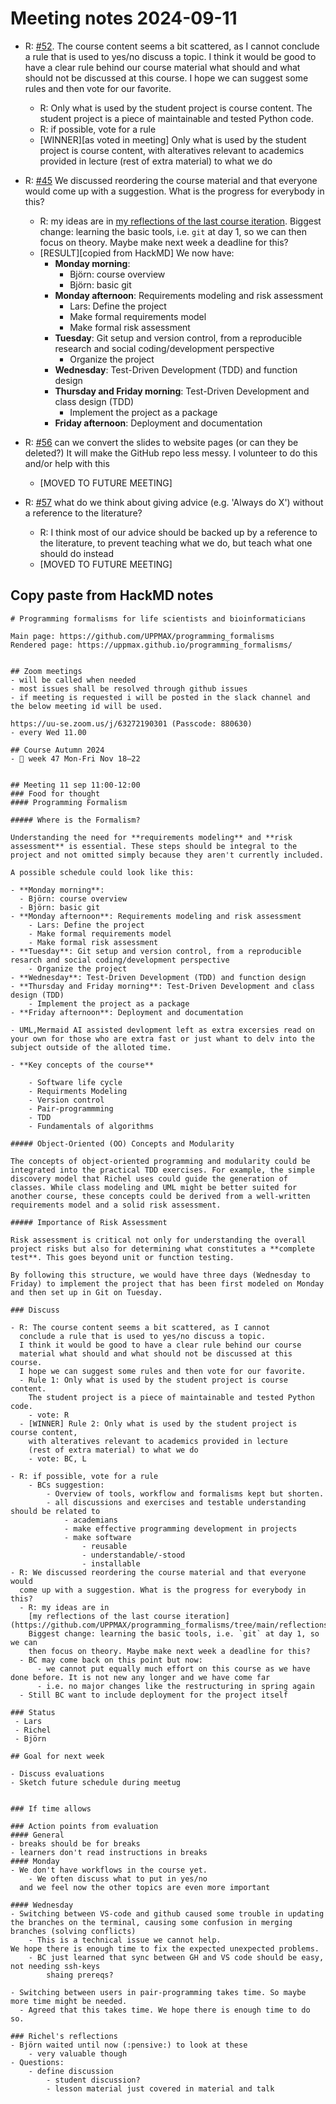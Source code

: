 # Meeting notes 2024-09-11

- R: [#52](https://github.com/UPPMAX/programming_formalisms/issues/52).
  The course content seems a bit scattered, as I cannot
  conclude a rule that is used to yes/no discuss a topic.
  I think it would be good to have a clear rule behind our course
  material what should and what should not be discussed at this course.
  I hope we can suggest some rules and then vote for our favorite.
    - R: Only what is used by the student project is course content.
    The student project is a piece of maintainable and tested Python code.
    - R: if possible, vote for a rule
    - [WINNER][as voted in meeting] Only what is used by the student project is course content,
    with alteratives relevant to academics provided in lecture
    (rest of extra material) to what we do

- R: [#45](https://github.com/UPPMAX/programming_formalisms/issues/45)
  We discussed reordering the course material and that everyone would
  come up with a suggestion. What is the progress for everybody in this?
    - R: my ideas are in
    [my reflections of the last course iteration](https://github.com/UPPMAX/programming_formalisms/tree/main/docs/reflections/2024_summer).
    Biggest change: learning the basic tools, i.e. `git` at day 1, so we can
    then focus on theory. Maybe make next week a deadline for this?
    - [RESULT][copied from HackMD] We now have:
        - **Monday morning**:
            - Björn: course overview
            - Björn: basic git
        - **Monday afternoon**: Requirements modeling and risk assessment
            - Lars: Define the project
            - Make formal requirements model
            - Make formal risk assessment
        - **Tuesday**: Git setup and version control, from a reproducible research and social coding/development perspective
            - Organize the project
        - **Wednesday**: Test-Driven Development (TDD) and function design
        - **Thursday and Friday morning**: Test-Driven Development and class design (TDD)
            - Implement the project as a package
        - **Friday afternoon**: Deployment and documentation
- R: [#56](https://github.com/UPPMAX/programming_formalisms/issues/56)
  can we convert the slides to website pages (or can they be deleted?)
  It will make the GitHub repo less messy.
  I volunteer to do this and/or help with this
    - [MOVED TO FUTURE MEETING]
- R: [#57](https://github.com/UPPMAX/programming_formalisms/issues/57)
  what do we think about giving advice (e.g. 'Always do X') without
  a reference to the literature?
    - R: I think most of our advice should be backed up by a reference to
    the literature, to prevent teaching what we do, but teach what one
    should do instead
    - [MOVED TO FUTURE MEETING]


## Copy paste from HackMD notes

```
# Programming formalisms for life scientists and bioinformaticians

Main page: https://github.com/UPPMAX/programming_formalisms
Rendered page: https://uppmax.github.io/programming_formalisms/


## Zoom meetings
- will be called when needed
- most issues shall be resolved through github issues
- if meeting is requested i will be posted in the slack channel and the below meeting id will be used.

https://uu-se.zoom.us/j/63272190301 (Passcode: 880630)
- every Wed 11.00

## Course Autumn 2024
- 📅 week 47 Mon-Fri Nov 18–22


## Meeting 11 sep 11:00-12:00
### Food for thought
#### Programming Formalism

##### Where is the Formalism?

Understanding the need for **requirements modeling** and **risk assessment** is essential. These steps should be integral to the project and not omitted simply because they aren't currently included.

A possible schedule could look like this:

- **Monday morning**:
  - Björn: course overview
  - Björn: basic git
- **Monday afternoon**: Requirements modeling and risk assessment
    - Lars: Define the project
    - Make formal requirements model
    - Make formal risk assessment
- **Tuesday**: Git setup and version control, from a reproducible resarch and social coding/development perspective
    - Organize the project
- **Wednesday**: Test-Driven Development (TDD) and function design
- **Thursday and Friday morning**: Test-Driven Development and class design (TDD)
    - Implement the project as a package
- **Friday afternoon**: Deployment and documentation

- UML,Mermaid AI assisted devlopment left as extra excersies read on your own for those who are extra fast or just whant to delv into the subject outside of the alloted time.

- **Key concepts of the course**

    - Software life cycle
    - Requirments Modeling
    - Version control
    - Pair-programmming
    - TDD
    - Fundamentals of algorithms

##### Object-Oriented (OO) Concepts and Modularity

The concepts of object-oriented programming and modularity could be integrated into the practical TDD exercises. For example, the simple discovery model that Richel uses could guide the generation of classes. While class modeling and UML might be better suited for another course, these concepts could be derived from a well-written requirements model and a solid risk assessment.

##### Importance of Risk Assessment

Risk assessment is critical not only for understanding the overall project risks but also for determining what constitutes a **complete test**. This goes beyond unit or function testing.

By following this structure, we would have three days (Wednesday to Friday) to implement the project that has been first modeled on Monday and then set up in Git on Tuesday.

### Discuss

- R: The course content seems a bit scattered, as I cannot
  conclude a rule that is used to yes/no discuss a topic.
  I think it would be good to have a clear rule behind our course
  material what should and what should not be discussed at this course.
  I hope we can suggest some rules and then vote for our favorite.
  - Rule 1: Only what is used by the student project is course content.
    The student project is a piece of maintainable and tested Python code.
    - vote: R
  - [WINNER] Rule 2: Only what is used by the student project is course content,
    with alteratives relevant to academics provided in lecture
    (rest of extra material) to what we do
    - vote: BC, L

- R: if possible, vote for a rule
    - BCs suggestion:
        - Overview of tools, workflow and formalisms kept but shorten.
        - all discussions and exercises and testable understanding should be related to
            - academians
            - make effective programming development in projects
            - make software
                - reusable
                - understandable/-stood
                - installable
- R: We discussed reordering the course material and that everyone would
  come up with a suggestion. What is the progress for everybody in this?
  - R: my ideas are in
    [my reflections of the last course iteration](https://github.com/UPPMAX/programming_formalisms/tree/main/reflections/2024_summer).
    Biggest change: learning the basic tools, i.e. `git` at day 1, so we can
    then focus on theory. Maybe make next week a deadline for this?
  - BC may come back on this point but now:
      - we cannot put equally much effort on this course as we have done before. It is not new any longer and we have come far
      - i.e. no major changes like the restructuring in spring again
  - Still BC want to include deployment for the project itself

### Status
 - Lars
 - Richel
 - Björn

## Goal for next week

- Discuss evaluations
- Sketch future schedule during meetug


### If time allows

### Action points from evaluation
#### General
- breaks should be for breaks
- learners don't read instructions in breaks
#### Monday
- We don't have workflows in the course yet.
    - We often discuss what to put in yes/no
  and we feel now the other topics are even more important

#### Wednesday
- Switching between VS-code and github caused some trouble in updating the branches on the terminal, causing some confusion in merging branches (solving conflicts)
    - This is a technical issue we cannot help.
We hope there is enough time to fix the expected unexpected problems.
    - BC just learned that sync between GH and VS code should be easy, not needing ssh-keys
        shaing prereqs?

- Switching between users in pair-programming takes time. So maybe more time might be needed.
  - Agreed that this takes time. We hope there is enough time to do so.

### Richel's reflections
- Björn waited until now (:pensive:) to look at these
    - very valuable though
- Questions:
    - define discussion
        - student discussion?
        - lesson material just covered in material and talk

```
